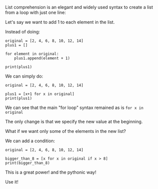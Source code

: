 List comprehension is an elegant and widely used syntax to create a list from a loop with just one line:



Let's say we want to add 1 to each element in the list.

Instead of doing:


```
original = [2, 4, 6, 8, 10, 12, 14]
plus1 = []

for element in original:
    plus1.append(element + 1)

print(plus1)
```

We can simply do:
```
original = [2, 4, 6, 8, 10, 12, 14]

plus1 = [x+1 for x in original]
print(plus1)
```



We can see that the main "for loop" syntax remained as is `for x in original`

The only change is that we specify the new value at the beginning.



What if we want only some of the elements in the new list?

We can add a condition:
```
original = [2, 4, 6, 8, 10, 12, 14]

bigger_than_8 = [x for x in original if x > 8]
print(bigger_than_8)
```

This is a great power! and the pythonic way!

Use it!